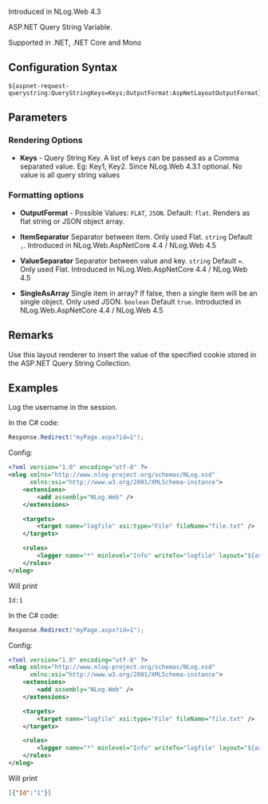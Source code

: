 Introduced in NLog.Web 4.3

ASP.NET Query String Variable. 

Supported in .NET, .NET Core and Mono

## Configuration Syntax
```
${aspnet-request-querystring:QueryStringKeys=Keys;OutputFormat:AspNetLayoutOutputFormat}
```

## Parameters
### Rendering Options
* **Keys** - Query String Key. A list of keys can be passed as a Comma separated value. Eg: Key1, Key2. Since NLog.Web 4.3.1 optional. No value is all query string values
### Formatting options
* **OutputFormat** - Possible Values: `FLAT`, `JSON`. Default: `flat`. Renders as flat string or JSON object array.

* **ItemSeparator** Separator between item. Only used Flat. `string` Default `,`. Introduced in NLog.Web.AspNetCore 4.4  / NLog.Web 4.5 
* **ValueSeparator** Separator between value and key. `string`  Default `=`. Only used Flat. Introduced in NLog.Web.AspNetCore 4.4  / NLog.Web 4.5 
* **SingleAsArray** Single item in array? If false, then a single item will be an single object. Only used JSON. `boolean` Default `true`. Introducted in NLog.Web.AspNetCore 4.4  / NLog.Web 4.5 


## Remarks
Use this layout renderer to insert the value of the specified cookie stored in the ASP.NET Query String Collection.

## Examples

Log the username in the session.

In the C# code:
```c#
Response.Redirect("myPage.aspx?id=1");
```

Config:
```xml
<?xml version="1.0" encoding="utf-8" ?>
<nlog xmlns="http://www.nlog-project.org/schemas/NLog.xsd"
      xmlns:xsi="http://www.w3.org/2001/XMLSchema-instance">
    <extensions>
        <add assembly="NLog.Web" />
    </extensions>

    <targets>
        <target name="logfile" xsi:type="File" fileName="file.txt" />
    </targets>

    <rules>
        <logger name="*" minlevel="Info" writeTo="logfile" layout="${aspnet-request-querystring:QueryStringKeys=id}" />
    </rules>
</nlog>
```
Will print 
```
Id:1
```

In the C# code:
```c#
Response.Redirect("myPage.aspx?id=1");
```

Config:
```xml
<?xml version="1.0" encoding="utf-8" ?>
<nlog xmlns="http://www.nlog-project.org/schemas/NLog.xsd"
      xmlns:xsi="http://www.w3.org/2001/XMLSchema-instance">
    <extensions>
        <add assembly="NLog.Web" />
    </extensions>

    <targets>
        <target name="logfile" xsi:type="File" fileName="file.txt" />
    </targets>

    <rules>
        <logger name="*" minlevel="Info" writeTo="logfile" layout="${aspnet-request-querystring:QueryStringKeys=id;OutputFormat=JSON}" />
    </rules>
</nlog>
```
Will print 
```json
[{"Id":"1"}]
```
